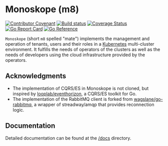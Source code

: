 # Monoskope (m8)

[![Contributor Covenant](https://img.shields.io/badge/Contributor%20Covenant-2.1-4baaaa.svg)](CODE_OF_CONDUCT.md)
[![Build status](https://github.com/finleap-connect/monoskope/actions/workflows/golang.yaml/badge.svg)](https://github.com/finleap-connect/monoskope/actions/workflows/golang.yaml)
[![Coverage Status](https://coveralls.io/repos/github/finleap-connect/monoskope/badge.svg?branch=main)](https://coveralls.io/github/finleap-connect/monoskope?branch=main)
[![Go Report Card](https://goreportcard.com/badge/github.com/finleap-connect/monoskope)](https://goreportcard.com/report/github.com/finleap-connect/monoskope)
[![Go Reference](https://pkg.go.dev/badge/github.com/finleap-connect/monoskope.svg)](https://pkg.go.dev/github.com/finleap-connect/monoskope)

`Monoskope` (short `m8` spelled "mate") implements the management and operation of tenants, users and their roles in a [Kubernetes](https://kubernetes.io/) multi-cluster environment. It fulfills the needs of operators of the clusters as well as the needs of developers using the cloud infrastructure provided by the operators.

## Acknowledgments

* The implementation of CQRS/ES in Monoskope is not cloned, but inspired by [looplab/eventhorizon](https://github.com/looplab/eventhorizon), a CQRS/ES toolkit for Go.
* The implementation of the RabbitMQ client is forked from [wagslane/go-rabbitmq](https://github.com/wagslane/go-rabbitmq), a wrapper of streadway/amqp that provides reconnection logic.

## Documentation

Detailed documentation can be found at the [/docs](docs) directory.
